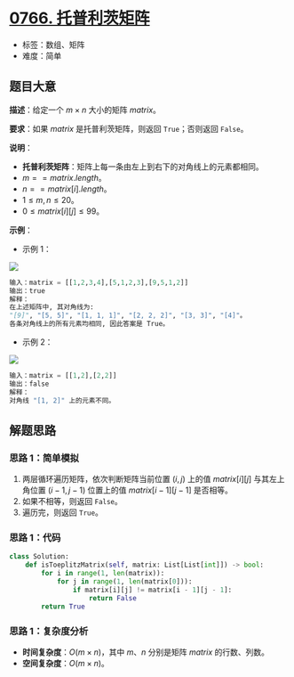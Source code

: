 # [0766. 托普利茨矩阵](https://leetcode.cn/problems/toeplitz-matrix/)

- 标签：数组、矩阵
- 难度：简单

## 题目大意

**描述**：给定一个 $m \times n$ 大小的矩阵 $matrix$。

**要求**：如果 $matrix$ 是托普利茨矩阵，则返回 `True`；否则返回 `False`。

**说明**：

- **托普利茨矩阵**：矩阵上每一条由左上到右下的对角线上的元素都相同。
- $m == matrix.length$。
- $n == matrix[i].length$。
- $1 \le m, n \le 20$。
- $0 \le matrix[i][j] \le 99$。

**示例**：

- 示例 1：

![](https://assets.leetcode.com/uploads/2020/11/04/ex1.jpg)

```Python
输入：matrix = [[1,2,3,4],[5,1,2,3],[9,5,1,2]]
输出：true
解释：
在上述矩阵中, 其对角线为: 
"[9]", "[5, 5]", "[1, 1, 1]", "[2, 2, 2]", "[3, 3]", "[4]"。 
各条对角线上的所有元素均相同, 因此答案是 True。
```

- 示例 2：

![](https://assets.leetcode.com/uploads/2020/11/04/ex2.jpg)

```Python
输入：matrix = [[1,2],[2,2]]
输出：false
解释：
对角线 "[1, 2]" 上的元素不同。
```

## 解题思路

### 思路 1：简单模拟

1. 两层循环遍历矩阵，依次判断矩阵当前位置 $(i, j)$ 上的值 $matrix[i][j]$ 与其左上角位置 $(i - 1, j - 1)$ 位置上的值 $matrix[i - 1][j - 1]$ 是否相等。
2. 如果不相等，则返回 `False`。
3. 遍历完，则返回 `True`。

### 思路 1：代码

```Python
class Solution:
    def isToeplitzMatrix(self, matrix: List[List[int]]) -> bool:
        for i in range(1, len(matrix)):
            for j in range(1, len(matrix[0])):
                if matrix[i][j] != matrix[i - 1][j - 1]:
                    return False
        return True
```

### 思路 1：复杂度分析

- **时间复杂度**：$O(m \times n)$，其中 $m$、$n$ 分别是矩阵 $matrix$ 的行数、列数。
- **空间复杂度**：$O(m \times n)$。

